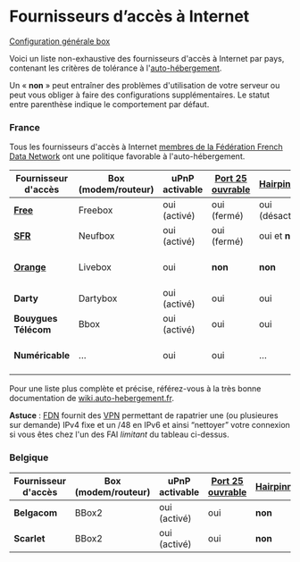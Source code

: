 # Fournisseurs d’accès à Internet

<a class="btn btn-lg btn-default" href="/isp_box_config_fr"> Configuration générale box</a>

Voici un liste non-exhaustive des fournisseurs d'accès à Internet par pays, contenant les critères de tolérance à l'[auto-hébergement](selfhosting_fr).

Un « **non** » peut entraîner des problèmes d'utilisation de votre serveur ou peut vous obliger à faire des configurations supplémentaires. Le statut entre parenthèse indique le comportement par défaut.

### France

Tous les fournisseurs d'accès à Internet [membres de la Fédération French Data Network](http://www.ffdn.org/fr/membres) ont une politique favorable à l'auto-hébergement. 

| Fournisseur d'accès | Box (modem/routeur) | uPnP activable | [Port 25 ouvrable](email_fr) | [Hairpinning](http://fr.wikipedia.org/wiki/Hairpinning) | Reverse DNS personnalisable | IP fixe |
| --- | --- | --- | --- | --- | --- | --- |
| **[Free](/isp_free_fr)** | Freebox | oui (activé) | oui (fermé) | oui (désactivé) | oui | oui |
| **[SFR](/isp_sfr_fr)** | Neufbox | oui (activé) | oui (fermé) | oui et **non** | … | oui et **non** |
| **[Orange](/isp_orange_fr)** | Livebox | oui | **non** | **non** | **non** | **non** (Professionel uniquement) |
| **Darty** | Dartybox | oui (activé) | oui | oui | **non** | oui |
| **Bouygues Télécom** | Bbox | oui (activé) | oui | oui | **non** | oui |
| **Numéricable** | … | oui | oui | … | **non** | **non** (Pro uniquement ?) |
Pour une liste plus complète et précise, référez-vous à la très bonne documentation de [wiki.auto-hebergement.fr](http://wiki.auto-hebergement.fr/fournisseurs/fai#d%C3%A9tail_des_fai).

**Astuce** : [FDN](http://www.fdn.fr) fournit des [VPN](http://www.fdn.fr/-VPN-.html) permettant de rapatrier une (ou plusieures sur demande) IPv4 fixe et un /48 en IPv6 et ainsi “nettoyer” votre connexion si vous êtes chez l'un des FAI *limitant* du tableau ci-dessus.

### Belgique

| Fournisseur d'accès | Box (modem/routeur) | uPnP activable | [Port 25 ouvrable](email_fr)| [Hairpinning](http://fr.wikipedia.org/wiki/Hairpinning) | Reverse DNS personnalisable | IP fixe |
| --- | --- | --- | --- | --- | --- | --- |
| **Belgacom** | BBox2 | oui (activé) | oui | **non** | **non** | **non** |
| **Scarlet** | BBox2 | oui (activé) | oui | **non** | **non** | **non** |
